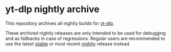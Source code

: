 # yt-dlp nightly archive

This repository archives all nightly builds for [yt-dlp](https://www.github.com/yt-dlp/yt-dlp).

These archived nightly releases are only intended to be used for debugging and as fallbacks in case of regressions.
Regular users are recommended to use the latest [stable](https://www.github.com/yt-dlp/yt-dlp/releases/latest) or most recent [nightly](https://www.github.com/yt-dlp/yt-dlp/releases/tag/nightly) release instead.
